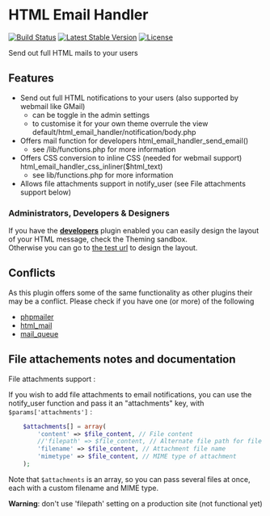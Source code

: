 HTML Email Handler
==================

[![Build Status](https://scrutinizer-ci.com/g/ColdTrick/html_email_handler/badges/build.png?b=master)](https://scrutinizer-ci.com/g/ColdTrick/html_email_handler/build-status/master)
[![Latest Stable Version](https://poser.pugx.org/coldtrick/html_email_handler/v/stable.svg)](https://packagist.org/packages/coldtrick/html_email_handler)
[![License](https://poser.pugx.org/coldtrick/html_email_handler/license.svg)](https://packagist.org/packages/coldtrick/html_email_handler)

Send out full HTML mails to your users

Features
--------

- Send out full HTML notifications to your users (also supported by webmail like GMail)
	- can be toggle in the admin settings
	- to customise it for your own theme overrule the view default/html_email_handler/notification/body.php
- Offers mail function for developers html_email_handler_send_email()
	- see /lib/functions.php for more information
- Offers CSS conversion to inline CSS (needed for webmail support) html_email_handler_css_inliner($html_text)
	- see lib/functions.php for more information
- Allows file attachments support in notify_user (see File attachments support below)

### Administrators, Developers & Designers
If you have the **[developers][developers_url]** plugin enabled you can easily design the layout of your HTML message, check the Theming sandbox. <br />
Otherwise you can go to [the test url][test_url] to design the layout.

Conflicts
---------

As this plugin offers some of the same functionality as other plugins their may be a conflict.
Please check if you have one (or more) of the following

- [phpmailer][phpmailer_url]
- [html_mail][html_mail_url]
- [mail_queue][mail_queue_url]

[developers_url]: /admin/plugins#developers
[test_url]: /html_email_handler/test
[phpmailer_url]: http://community.elgg.org/plugins/384769/1.0/phpmailer
[html_mail_url]: http://community.elgg.org/plugins/566028/v1.0/html-mails
[mail_queue_url]: http://community.elgg.org/plugins/616834/1.1/mail-queue


File attachements notes and documentation
-----------------------------------------

File attachments support : 

If you wish to add file attachments to email notifications, you can use the notify_user function and pass it an "attachments" key, with ```$params['attachments']``` :
```php
	$attachments[] = array(
		'content' => $file_content, // File content
		//'filepath' => $file_content, // Alternate file path for file content retrieval
		'filename' => $file_content, // Attachment file name
		'mimetype' => $file_content, // MIME type of attachment
	);
```
Note that ```$attachments``` is an array, so you can pass several files at once, each with a custom filename and MIME type.

**Warning**: don't use 'filepath' setting on a production site (not functional yet)
